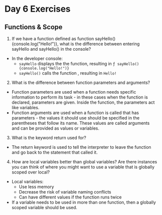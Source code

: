 # Day 6 Exercises
## Functions & Scope

1. If we have a function defined as function sayHello(){console.log("Hello!")}, what is the difference between entering sayHello and sayHello() in the console?
- In the developer console:
  * `sayHello` displays the the function, resulting in `ƒ sayHello(){console.log("Hello!")}`
  * `sayHello()` calls the function , resulting in `Hello!`

2. What is the difference between function parameters and arguments?
- Function parameters are used when a function needs specific information to perform its task - in these cases when the function is declared, parameters are given. Inside the function, the parameters act like variables.
- Function arguments are used when a function is called that has parameters - the values it should use should be specified in the parentheses that follow its name. These values are called arguments and can be provided as values or variables.

3. What is the keyword return used for?
- The return keyword is used to tell the interpreter to leave the function and go back to the statement that called it.

4. How are local variables better than global variables? Are there instances you can think of where you might want to use a variable that is globally scoped over local?
- Local variables:
  * Use less memory
  * Decrease the risk of variable naming conflicts
  * Can have different values if the function runs twice
- If a variable needs to be used in more than one function, then a globally scoped variable should be used.
